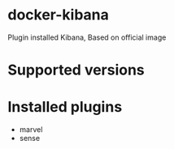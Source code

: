 # docker-kibana
Plugin installed Kibana, Based on official image

# Supported versions

# Installed plugins

- marvel
- sense
